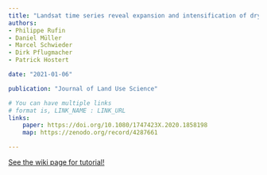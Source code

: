 ```yaml
---
title: "Landsat time series reveal expansion and intensification of dry season cropping in Turkey"
authors:
- Philippe Rufin
- Daniel Müller
- Marcel Schwieder
- Dirk Pflugmacher
- Patrick Hostert

date: "2021-01-06"

publication: "Journal of Land Use Science"

# You can have multiple links
# format is, LINK_NAME : LINK_URL
links:
    paper: https://doi.org/10.1080/1747423X.2020.1858198
    map: https://zenodo.org/record/4287661

---
```



[See the wiki page for tutorial!](https://github.com/hadisinaee/avicenna/wiki)